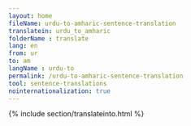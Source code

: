 ```yaml
---
layout: home
fileName: urdu-to-amharic-sentence-translation
translatein: urdu_to_amharic
folderName : translate
lang: en
from: ur
to: am
langName : urdu-to
permalink: /urdu-to-amharic-sentence-translation
tool: sentence-translations
nointernationalization: true
---
```

{% include section/translateinto.html %}

